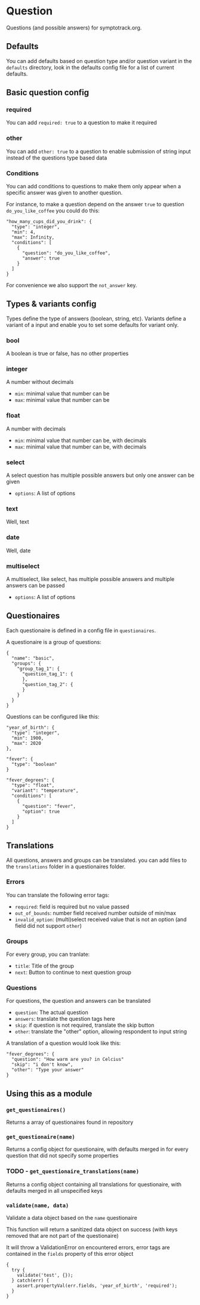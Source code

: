 # Question

Questions (and possible answers) for symptotrack.org.

## Defaults
You can add defaults based on question type and/or question variant in the `defaults` directory, look in the defaults config file for a list of current defaults.

## Basic question config

### required
You can add `required: true` to a question to make it required

### other
You can add `other: true` to a question to enable submission of string input instead of the questions type based data

### Conditions
You can add conditions to questions to make them only appear when a specific answer was given to another question.

For instance, to make a question depend on the answer `true` to question `do_you_like_coffee` you could do this:
```
"how_many_cups_did_you_drink": {
  "type": "integer",
  "min": 4,
  "max": Infinity,
  "conditions": [
    {
      "question": "do_you_like_coffee",
      "answer": true
    }
  ]
}
```

For convenience we also support the `not_answer` key.

## Types & variants config
Types define the type of answers (boolean, string, etc). Variants define a variant of a input and enable you to set some defaults for variant only.

### bool
A boolean is true or false, has no other properties

### integer
A number without decimals

- `min`: minimal value that number can be
- `max`: minimal value that number can be

### float
A number with decimals

- `min`: minimal value that number can be, with decimals
- `max`: minimal value that number can be, with decimals

### select
A select question has multiple possible answers but only one answer can be given

- `options`: A list of options

### text
Well, text

### date
Well, date

### multiselect
A multiselect, like select, has multiple possible answers and multiple answers can be passed

- `options`: A list of options


## Questionaires
Each questionaire is defined in a config file in `questionaires`. 

A questionaire is a group of questions:
```
{
  "name": "basic",
  "groups": {
    "group_tag_1": {
      "question_tag_1": {
      },
      "question_tag_2": {
      }
    }
  }
}
```

Questions can be configured like this:
```
"year_of_birth": {
  "type": "integer",
  "min": 1900,
  "max": 2020
},

"fever": {
  "type": "boolean"
}

"fever_degrees": {
  "type": "float",
  "variant": "temperature",
  "conditions": [
    {
      "question": "fever",
      "option": true
    }
  ]
}
```

## Translations
All questions, answers and groups can be translated. you can add files to the `translations` folder in a questionaires folder.

### Errors
You can translate the following error tags:

- `required`: field is required but no value passed
- `out_of_bounds`: number field received number outside of min/max
- `invalid_option`: (multi)select received value that is not an option (and field did not support `other`)

### Groups
For every group, you can tranlate:

- `title`: Title of the group
- `next`: Button to continue to next question group

### Questions
For questions, the question and answers can be translated

- `question`: The actual question
- `answers`: translate the question tags here
- `skip`: if question is not required, translate the skip button
- `other`: translate the "other" option, allowing respondent to input string

A translation of a question would look like this:
```
"fever_degrees": {
  "question": "How warm are you? in Celcius"
  "skip": "i don't know",
  "other": "Type your answer"
}
```

## Using this as a module

### `get_questionaires()`
Returns a array of questionaires found in repository

### `get_questionaire(name)`
Returns a config object for questionaire, with defaults merged in for every question that did not specify some properties

### TODO - `get_questionaire_translations(name)`
Returns a config object containing all translations for questionaire, with defaults merged in all unspecified keys

### `validate(name, data)`
Validate a data object based on the `name` questionaire

This function will return a sanitized data object on success (with keys removed that are not part of the questionaire)

It will throw a ValidationError on encountered errors, error tags are contained in the `fields` property of this error object

```
{
  try {
    validate('test', {});
  } catch(err) {
    assert.propertyVal(err.fields, 'year_of_birth', 'required');
  }
}
```



